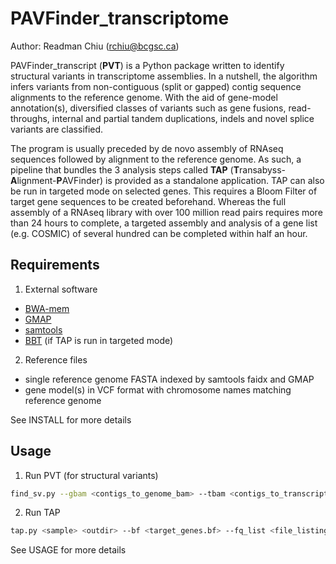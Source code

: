 # PAVFinder_transcriptome


Author:	Readman	Chiu (rchiu@bcgsc.ca)

PAVFinder_transcript (**PVT**) is a Python package written to identify structural variants in transcriptome assemblies.
In a nutshell, the algorithm infers variants from non-contiguous (split or gapped) contig sequence alignments to the reference genome.
With the aid of gene-model annotation(s), diversified classes of variants such as gene fusions, read-throughs, internal and partial tandem duplications, indels and novel splice variants are classified.

The program is usually preceded by de novo assembly of RNAseq sequences followed by alignment to the reference genome.
As such, a pipeline that bundles the 3 analysis	steps called **TAP** (**T**ransabyss-**A**lignment-**P**AVFinder) is provided as a standalone application.  TAP can also be run in targeted mode on selected genes.  This requires a Bloom Filter of target gene sequences to be created beforehand.  Whereas the full assembly of a RNAseq library with over 100 million read pairs requires more than 24 hours to complete, a targeted assembly and analysis of a gene list (e.g. COSMIC) of several hundred can be completed within half an hour.

## Requirements
1. External software

 * [BWA-mem](http://bio-bwa.sourceforge.net/)
 * [GMAP](http://research-pub.gene.com/gmap/)
 * [samtools](http://samtools.sourceforge.net/)
 * [BBT](http://www.bcgsc.ca/platform/bioinfo/software/biobloomtools) (if TAP is run in targeted mode)

2. Reference files

 * single reference genome FASTA indexed by samtools faidx and GMAP
 * gene model(s) in VCF format with chromosome names matching reference genome

See INSTALL for more details

## Usage
1. Run PVT (for structural variants)

 ```bash
 find_sv.py --gbam <contigs_to_genome_bam> --tbam <contigs_to_transcripts_bam> --transcripts_fasta <indexed_transcripts_fasta> --genome_index <GMAP index genome directory and name> --r2c <reads_to_contigs_bam> <contigs_fasta> <gtf> <genome_fasta> <outdir>
 ```

2. Run TAP

  ```bash
  tap.py <sample> <outdir> --bf <target_genes.bf> --fq_list <file_listing_FASTQ_pairs> --k <space-delimited k values> --readlen <read_length>  --nprocs <number_of_processes> --params <parameters_file>
  ```

See USAGE for more details